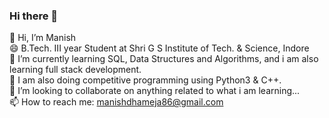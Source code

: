 ### Hi there 👋

👋 Hi, I’m Manish<br/>
😄 B.Tech. III year Student at Shri G S Institute of Tech. & Science, Indore<br/>
🌱 I’m currently learning SQL, Data Structures and Algorithms, and i am also learning full stack development.<br/>
🧠 I am also doing competitive programming using Python3 & C++.<br/>
💞️ I’m looking to collaborate on anything related to what i am learning...<br/>
📫 How to reach me: manishdhameja86@gmail.com
